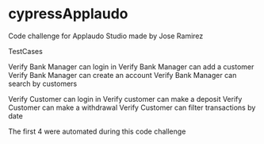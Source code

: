 # cypressApplaudo
Code challenge for Applaudo Studio made by Jose Ramirez


TestCases


Verify Bank Manager can login in
Verify Bank Manager can add a customer
Verify Bank Manager can create an account
Verify Bank Manager can search by customers

Verify Customer can login in
Verify customer can make a deposit
Verify Customer can make a withdrawal
Verify Customer can filter transactions by date




The first 4 were automated during this code challenge